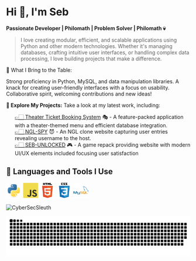 <h1>Hi 👋, I'm Seb</h1>
<p><b>Passionate Developer | Philomath | Problem Solver | Philomath 💀</b>

 >I love creating modular, efficient, and scalable applications using Python and other modern technologies. Whether it's managing databases, crafting intuitive user interfaces, or handling complex data processing, I love building projects that make a difference.

🌟 What I Bring to the Table:

Strong proficiency in Python, MySQL, and data manipulation libraries.
A knack for creating user-friendly interfaces with a focus on usability.
Collaborative spirit, welcoming contributions and new ideas!

<b>📂 Explore My Projects:</b>
Take a look at my latest work, including:
</p>
<ul>
<a target="_blank" href="https://github.com/CyberSecSleuth/theaterTicketBooking">👉🏻 Theater Ticket Booking System</a> 🎭 - A feature-packed application with a theater-themed menu and efficient database integration.<br>
<a target="_blank" href="https://github.com/CyberSecSleuth/NGL-SPY">👉🏻 NGL-SPY</a> 😈 - An NGL clone website capturing user entries revealing username to the host.<br>
<a target="_blank" href="https://github.com/CyberSecSleuth/SEB-UNLOCKED">👉🏻 SEB-UNLOCKED</a> 🎮 - A game repack providing website with modern UI/UX elements included focusing user satisfaction<br>
</ul>
<h2>🚀 Languages and Tools I Use</h2>
<p><a target="_blank" href="https://raw.githubusercontent.com/devicons/devicon/master/icons/python/python-original.svg" style="display: inline-block;"><img src="https://raw.githubusercontent.com/devicons/devicon/master/icons/python/python-original.svg" alt="python" width="42" height="42" /></a>
<a target="_blank" href="https://raw.githubusercontent.com/devicons/devicon/master/icons/javascript/javascript-original.svg" style="display: inline-block;"><img src="https://raw.githubusercontent.com/devicons/devicon/master/icons/javascript/javascript-original.svg" alt="javascript" width="42" height="42" /></a>
<a target="_blank" href="https://raw.githubusercontent.com/devicons/devicon/master/icons/html5/html5-original-wordmark.svg" style="display: inline-block;"><img src="https://raw.githubusercontent.com/devicons/devicon/master/icons/html5/html5-original-wordmark.svg" alt="html5" width="42" height="42" /></a>
<a target="_blank" href="https://raw.githubusercontent.com/devicons/devicon/master/icons/css3/css3-original-wordmark.svg" style="display: inline-block;"><img src="https://raw.githubusercontent.com/devicons/devicon/master/icons/css3/css3-original-wordmark.svg" alt="css3" width="42" height="42" /></a>
<a target="_blank" href="https://raw.githubusercontent.com/devicons/devicon/master/icons/mysql/mysql-original-wordmark.svg" style="display: inline-block;"><img src="https://raw.githubusercontent.com/devicons/devicon/master/icons/mysql/mysql-original-wordmark.svg" alt="mysql" width="42" height="42" /></a></p>
<p><img src="https://github-readme-stats.vercel.app/api/top-langs?username=CyberSecSleuth&show_icons=true&locale=en&layout=compact" alt="CyberSecSleuth" /></p>
<picture>
  <source media="(prefers-color-scheme: dark)" srcset="https://raw.githubusercontent.com/CyberSecSleuth /CyberSecSleuth/output/github-snake-dark.svg" />
  <source media="(prefers-color-scheme: light)" srcset="https://raw.githubusercontent.com/CyberSecSleuth/CyberSecSleuth/output/github-snake.svg" />
  <img alt="github-snake" src="https://raw.githubusercontent.com/CyberSecSleuth/CyberSecSleuth/output/github-snake.svg" />
</picture>

